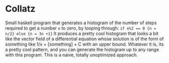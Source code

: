 # Collatz
Small haskell program that generates a histogram of the number of steps required to get a number `n` to zero, by looping through:
`if n%2 == 0 {n = n/2} else {n = 3n +1}`
It produces a pretty cool histogram that looks a bit like the vector field of a differential equation whose solution is of the form of something like 1/x + [something] + C with an upper bound. Whatever it is, its a pretty cool pattern, and you can generate the histogram up to any range with this program. This is a naive, totally unoptimized approach.
